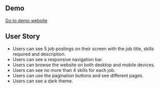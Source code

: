 ## Demo
[Go to demo website](https://my-material-ui-app.netlify.app)

## User Story

- Users can see 5 job postings on their screen with the job title, skills required and description.
- Users can see a responsive navigation bar.
- Users can browse the website on both desktop and mobile devices.
- Users can see no more than 4 skills for each job.
- Users can use the pagination buttons and see different pages.
- Users can see a dark theme.
